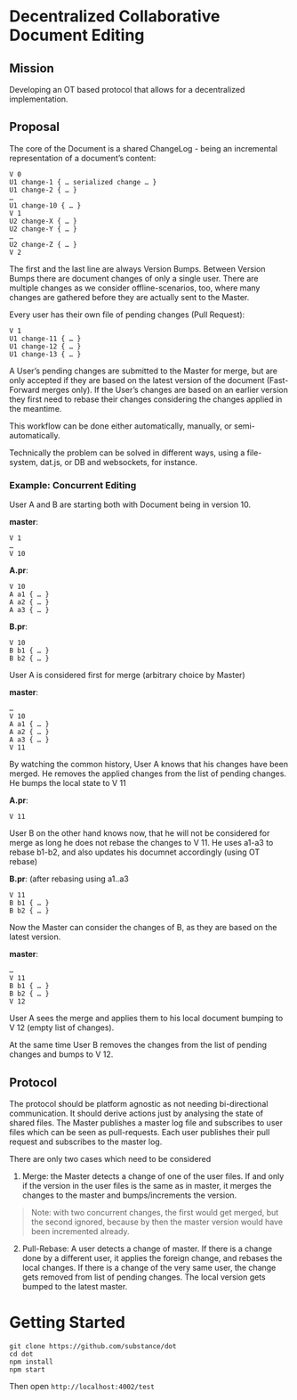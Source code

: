 # Decentralized Collaborative Document Editing

## Mission

Developing an OT based protocol that allows for a decentralized implementation.

## Proposal

The core of the Document is a shared ChangeLog - being an incremental representation of a document’s content:

```
V 0
U1 change-1 { … serialized change … }
U1 change-2 { … }
…
U1 change-10 { … }
V 1
U2 change-X { … }
U2 change-Y { … }
…
U2 change-Z { … }
V 2
```

The first and the last line are always Version Bumps.
Between Version Bumps there are document changes of only a single user.
There are multiple changes as we consider offline-scenarios, too, where many changes are gathered before they are actually sent to  the Master.

Every user has their own file of pending changes (Pull Request):

```
V 1
U1 change-11 { … }
U1 change-12 { … }
U1 change-13 { … }
```

A User’s pending changes are submitted to the Master for merge, but are only accepted if they are based on the latest version of the document (Fast-Forward merges only).
If the User’s changes are based on an earlier version they first need to rebase their changes considering the changes applied in the meantime.

This workflow can be done either automatically, manually, or semi-automatically.

Technically the problem can be solved in different ways, using a file-system, dat.js, or DB and websockets, for instance.

### Example: Concurrent Editing

User A and B are starting both with Document being in version 10.

**master**:

```
V 1
… 
V 10
```

**A.pr**:

```
V 10
A a1 { … }
A a2 { … }
A a3 { … }
```

**B.pr**:

```
V 10
B b1 { … }
B b2 { … }
```

User A is considered first for merge (arbitrary choice by Master)

**master**:

```
… 
V 10
A a1 { … }
A a2 { … }
A a3 { … }
V 11
```

By watching the common history, User A knows that his changes have been merged. He removes the applied changes from the list of pending changes. He bumps the local state to V 11

**A.pr**:

```
V 11
```

User B on the other hand knows now, that he will not be considered for merge as long he does not rebase the changes to V 11. He uses a1-a3 to rebase b1-b2, and also updates his documnet accordingly (using OT rebase)

**B.pr**: 
(after rebasing using a1..a3

```
V 11
B b1 { … }
B b2 { … }
```

Now the Master can consider the changes of B, as they are based on the latest version.

**master**:

```
… 
V 11
B b1 { … }
B b2 { … }
V 12
```

User A sees the merge and applies them to his local document bumping to V 12 (empty list of changes).

At the same time User B removes the changes from the list of pending changes and bumps to V 12.


## Protocol

The protocol should be platform agnostic as not needing bi-directional communication. It should derive actions just by analysing the state of shared files. 
The Master publishes a master log file and subscribes to user files which can be seen as pull-requests. Each user publishes their pull request and subscribes to the master log.

There are only two cases which need to be considered

1. Merge: the Master detects a change of one of the user files. If and only if the version in the user files is the same as in master, it merges the changes to the master and bumps/increments the version.

> Note: with two concurrent changes, the first would get merged, but the second ignored, because by then the master version would have been incremented already.

2. Pull-Rebase: A user detects a change of master. If there is a change done by a different user, it applies the foreign change, and rebases the local changes. If there is a change of the very same user, the change gets removed from list of pending changes. The local version gets bumped to the latest master.

# Getting Started

```
git clone https://github.com/substance/dot
cd dot
npm install
npm start
```

Then open `http://localhost:4002/test`
